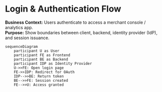 # Login & Authentication Flow

**Business Context:** Users authenticate to access a merchant console / analytics app.  
**Purpose:** Show boundaries between client, backend, identity provider (IdP), and session issuance.

```mermaid
sequenceDiagram
    participant U as User
    participant FE as Frontend
    participant BE as Backend
    participant IDP as Identity Provider
    U->>FE: Open login page
    FE->>IDP: Redirect for OAuth
    IDP-->>BE: Return token
    BE-->>FE: Session created
    FE-->>U: Access granted
